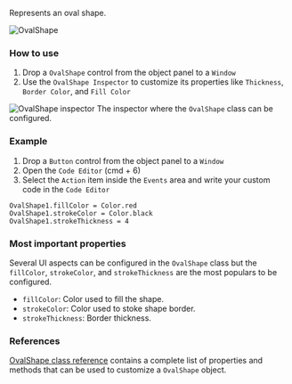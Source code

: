 Represents an oval shape.

![OvalShape](images/ovalshape1.png)

### How to use
1. Drop a `OvalShape` control from the object panel to a `Window`
2. Use the `OvalShape Inspector` to customize its properties like `Thickness`, `Border Color`, and `Fill Color`

![`OvalShape` inspector](images/ovalshape2.png)
The inspector where the `OvalShape` class can be configured.

### Example
1. Drop a `Button` control from the object panel to a `Window`
2. Open the `Code Editor` (cmd + 6)
3. Select the `Action` item inside the `Events` area and write your custom code in the `Code Editor`
```
OvalShape1.fillColor = Color.red
OvalShape1.strokeColor = Color.black
OvalShape1.strokeThickness = 4
```

### Most important properties
Several UI aspects can be configured in the `OvalShape` class but the `fillColor`, `strokeColor`, and `strokeThickness` are the most populars to be configured.
- `fillColor`: Color used to fill the shape.
- `strokeColor`: Color used to stoke shape border.
- `strokeThickness`: Border thickness.

### References
[OvalShape class reference](../classes/OvalShape.html) contains a complete list of properties and methods that can be used to customize a `OvalShape` object.
